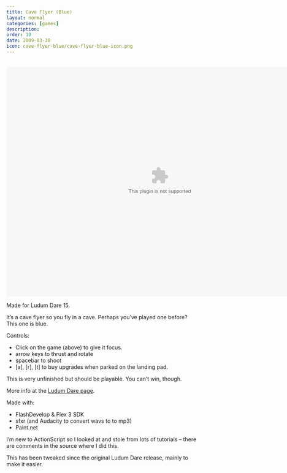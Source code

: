 ```yaml
---
title: Cave Flyer (Blue)
layout: normal
categories: [games]
description: 
order: 10
date: 2009-03-30
icon: cave-flyer-blue/cave-flyer-blue-icon.png
---
```


<object height="600" width="800"><br>
<embed src="ld15caverns.swf" height="600" width="800"></object>

Made for Ludum Dare 15.

It’s a cave flyer so you fly in a cave. Perhaps you’ve played one before? This one is blue.

Controls:

* Click on the game (above) to give it focus.
* arrow keys to thrust and rotate
* spacebar to shoot
* [a], [r], [t] to buy upgrades when parked on the landing pad.

This is very unfinished but should be playable. You can’t win, 
though.

More info at the [Ludum Dare page](http://ludumdare.com/compo/ludum-dare-15/?action=preview&uid=1113).

Made with:

* FlashDevelop &amp; Flex 3 SDK<br>
* sfxr (and Audacity to convert wavs to to mp3)<br>
* Paint.net

I’m new to ActionScript so I looked at and stole from lots of 
tutorials – there are comments in the source where I did this.

This has been tweaked since the original Ludum Dare release, mainly to make it easier.
